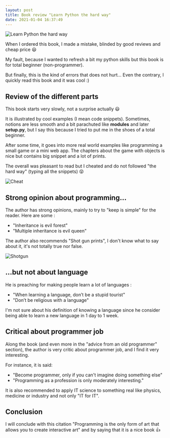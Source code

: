 ```yaml
---
layout: post
title: Book review "Learn Python the hard way"
date: 2021-01-04 16:37:49
---
```

![Learn Python the hard way](images/mtfwa61ejkbh7mwfdvzn.jpg)

When I ordered this book, I made a mistake, blinded by good reviews and cheap price :smiley:

My fault, because I wanted to refresh a bit my python skills but this book is for total beginner (non-programmer).

But finally, this is the kind of errors that does not hurt... Even the contrary, I quickly read this book and it was cool :)


## Review of the different parts
This book starts very slowly, not a surprise actually :smiley:

It is illustrated by cool examples (I mean code snippets).
Sometimes, notions are less smooth and a bit parachuted like **modules** and later **setup.py**, but I say this because I tried to put me in the shoes of a total beginner.

After some time, it goes into more real world examples like programming a small game or a mini web app.
The chapters about the game with objects is nice but contains big snippet and a lot of prints.

The overall was pleasant to read but I cheated and do not followed "the hard way" (typing all the snippets) :stuck_out_tongue_closed_eyes:

![Cheat](images/gevbmo28qy8ofjtei7g8.jpeg)

## Strong opinion about programming...
The author has strong opinions, mainly to try to "keep is simple" for the reader. Here are some :
- "Inheritance is evil forest"
- "Multiple inheritance is evil queen"

The author also recommends "Shot gun prints", I don't know what to say about it, it's not totally true nor false.

![Shotgun](images/q35pfesk76x2q19m047t.png)


## ...but not about language 
He is preaching for making people learn a lot of languages :
- "When learning a language, don’t be a stupid tourist"
- "Don’t be religious with a language"

I'm not sure about his definition of knowing a language since he consider being able to learn a new language in 1 day to 1 week.

## Critical about programmer job
Along the book (and even more in the "advice from an old programmer" section), the author is very critic about programmer job, and I find it very interesting.

For instance, it is said: 
- "Become programmer, only if you can't imagine doing something else"
- "Programming as a profession is only moderately interesting."

It is also recommended to apply IT science to something real like physics, medicine or industry and not only "IT for IT".

## Conclusion
I will conclude with this citation "Programming is the only form of art that allows you to create interactive art" and by saying that it is a nice book :+1: 

























